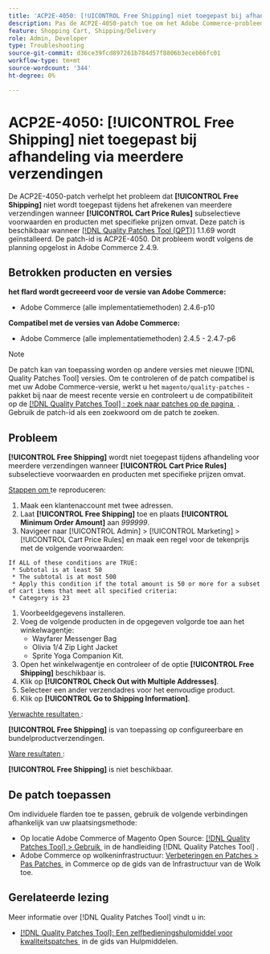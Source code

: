 ```yaml
---
title: 'ACP2E-4050: [!UICONTROL Free Shipping] niet toegepast bij afhandeling via meerdere verzendingen'
description: Pas de ACP2E-4050-patch toe om het Adobe Commerce-probleem op te lossen, waarbij [!UICONTROL Free Shipping] niet wordt toegepast tijdens het afrekenen van meerdere adressen wanneer [!UICONTROL Cart Price Rules] subselect-voorwaarden en producten met specifieke prijzen omvat.
feature: Shopping Cart, Shipping/Delivery
role: Admin, Developer
type: Troubleshooting
source-git-commit: d36ce39fcd897261b784d57f8806b3eceb66fc01
workflow-type: tm+mt
source-wordcount: '344'
ht-degree: 0%

---
```



# ACP2E-4050: **[!UICONTROL Free Shipping]** niet toegepast bij afhandeling via meerdere verzendingen

De ACP2E-4050-patch verhelpt het probleem dat **[!UICONTROL Free Shipping]** niet wordt toegepast tijdens het afrekenen van meerdere verzendingen wanneer **[!UICONTROL Cart Price Rules]** subselectieve voorwaarden en producten met specifieke prijzen omvat. Deze patch is beschikbaar wanneer [[!DNL Quality Patches Tool (QPT)]](/help/tools/quality-patches-tool/quality-patches-tool-to-self-serve-quality-patches.md) 1.1.69 wordt geïnstalleerd. De patch-id is ACP2E-4050. Dit probleem wordt volgens de planning opgelost in Adobe Commerce 2.4.9.

## Betrokken producten en versies

**het flard wordt gecreeerd voor de versie van Adobe Commerce:**

* Adobe Commerce (alle implementatiemethoden) 2.4.6-p10

**Compatibel met de versies van Adobe Commerce:**

* Adobe Commerce (alle implementatiemethoden) 2.4.5 - 2.4.7-p6

>[!NOTE]
>
>De patch kan van toepassing worden op andere versies met nieuwe [!DNL Quality Patches Tool] versies. Om te controleren of de patch compatibel is met uw Adobe Commerce-versie, werkt u het `magento/quality-patches` -pakket bij naar de meest recente versie en controleert u de compatibiliteit op de [[!DNL Quality Patches Tool] : zoek naar patches op de pagina &#x200B;](https://experienceleague.adobe.com/tools/commerce-quality-patches/index.html?lang=nl-NL) . Gebruik de patch-id als een zoekwoord om de patch te zoeken.

## Probleem

**[!UICONTROL Free Shipping]** wordt niet toegepast tijdens afhandeling voor meerdere verzendingen wanneer **[!UICONTROL Cart Price Rules]** subselectieve voorwaarden en producten met specifieke prijzen omvat.

<u> Stappen om </u> te reproduceren:

1. Maak een klantenaccount met twee adressen.
1. Laat **[!UICONTROL Free Shipping]** toe en plaats **[!UICONTROL Minimum Order Amount]** aan *999999*.
1. Navigeer naar [!UICONTROL Admin] > [!UICONTROL Marketing] > [!UICONTROL Cart Price Rules] en maak een regel voor de tekenprijs met de volgende voorwaarden:

```
If ALL of these conditions are TRUE:
 * Subtotal is at least 50
 * The subtotal is at most 500
 * Apply this condition if the total amount is 50 or more for a subset of cart items that meet all specified criteria:
 * Category is 23
```

1. Voorbeeldgegevens installeren.
1. Voeg de volgende producten in de opgegeven volgorde toe aan het winkelwagentje:
   * Wayfarer Messenger Bag
   * Olivia 1/4 Zip Light Jacket
   * Sprite Yoga Companion Kit.
1. Open het winkelwagentje en controleer of de optie **[!UICONTROL Free Shipping]** beschikbaar is.
1. Klik op **[!UICONTROL Check Out with Multiple Addresses]**.
1. Selecteer een ander verzendadres voor het eenvoudige product.
1. Klik op **[!UICONTROL Go to Shipping Information]**.

<u> Verwachte resultaten </u>:

**[!UICONTROL Free Shipping]** is van toepassing op configureerbare en bundelproductverzendingen.

<u> Ware resultaten </u>:

**[!UICONTROL Free Shipping]** is niet beschikbaar.

## De patch toepassen

Om individuele flarden toe te passen, gebruik de volgende verbindingen afhankelijk van uw plaatsingsmethode:

* Op locatie Adobe Commerce of Magento Open Source: [[!DNL Quality Patches Tool] > Gebruik &#x200B;](/help/tools/quality-patches-tool/usage.md) in de handleiding [!DNL Quality Patches Tool] .
* Adobe Commerce op wolkeninfrastructuur: [&#x200B; Verbeteringen en Patches > Pas Patches &#x200B;](https://experienceleague.adobe.com/docs/commerce-cloud-service/user-guide/develop/upgrade/apply-patches.html?lang=nl-NL) in Commerce op de gids van de Infrastructuur van de Wolk toe.

## Gerelateerde lezing

Meer informatie over [!DNL Quality Patches Tool] vindt u in:

* [[!DNL Quality Patches Tool]: Een zelfbedieningshulpmiddel voor kwaliteitspatches &#x200B;](/help/tools/quality-patches-tool/quality-patches-tool-to-self-serve-quality-patches.md) in de gids van Hulpmiddelen.
